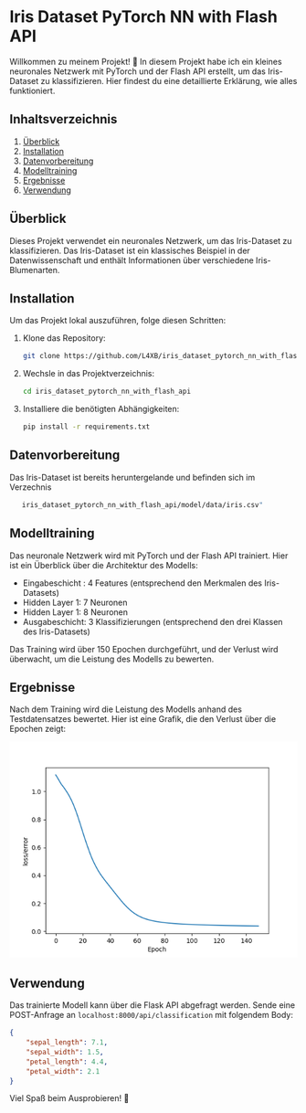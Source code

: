 # Iris Dataset PyTorch NN with Flash API

Willkommen zu meinem Projekt! 🎉 In diesem Projekt habe ich ein kleines neuronales Netzwerk mit PyTorch und der Flash API erstellt, um das Iris-Dataset zu klassifizieren. Hier findest du eine detaillierte Erklärung, wie alles funktioniert.

## Inhaltsverzeichnis
1. [Überblick](#überblick)
2. [Installation](#installation)
3. [Datenvorbereitung](#datenvorbereitung)
4. [Modelltraining](#modelltraining)
5. [Ergebnisse](#ergebnisse)
6. [Verwendung](#verwendung)

## Überblick
Dieses Projekt verwendet ein neuronales Netzwerk, um das Iris-Dataset zu klassifizieren. Das Iris-Dataset ist ein klassisches Beispiel in der Datenwissenschaft und enthält Informationen über verschiedene Iris-Blumenarten.

## Installation
Um das Projekt lokal auszuführen, folge diesen Schritten:

1. Klone das Repository:
    ```bash
    git clone https://github.com/L4XB/iris_dataset_pytorch_nn_with_flash_api.git
    ```
2. Wechsle in das Projektverzeichnis:
    ```bash
    cd iris_dataset_pytorch_nn_with_flash_api
    ```
3. Installiere die benötigten Abhängigkeiten:
    ```bash
    pip install -r requirements.txt
    ```

## Datenvorbereitung
Das Iris-Dataset ist bereits heruntergelande und befinden sich im Verzechnis 
 ```bash
    iris_dataset_pytorch_nn_with_flash_api/model/data/iris.csv"
   ```

## Modelltraining
Das neuronale Netzwerk wird mit PyTorch und der Flash API trainiert. Hier ist ein Überblick über die Architektur des Modells:

- Eingabeschicht : 4 Features (entsprechend den Merkmalen des Iris-Datasets)
- Hidden Layer 1: 7 Neuronen
- Hidden Layer 1: 8 Neuronen
- Ausgabeschicht: 3 Klassifizierungen (entsprechend den drei Klassen des Iris-Datasets)

Das Training wird über 150 Epochen durchgeführt, und der Verlust wird überwacht, um die Leistung des Modells zu bewerten.

## Ergebnisse
Nach dem Training wird die Leistung des Modells anhand des Testdatensatzes bewertet. Hier ist eine Grafik, die den Verlust über die Epochen zeigt:

![Model Loss over Epochs](model/graphics/model_loss_epochs_graphic.png)

## Verwendung
Das trainierte Modell kann  über die Flask API abgefragt werden. Sende eine POST-Anfrage an `localhost:8000/api/classification` mit folgendem Body:

```json
{
    "sepal_length": 7.1,
    "sepal_width": 1.5,
    "petal_length": 4.4,
    "petal_width": 2.1
}
```

Viel Spaß beim Ausprobieren! 🚀